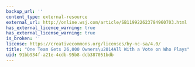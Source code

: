 ```yaml
---
backup_url: ''
content_type: external-resource
external_url: http://online.wsj.com/article/SB119922623784960703.html
has_external_licence_warning: true
has_external_license_warning: true
is_broken: ''
license: https://creativecommons.org/licenses/by-nc-sa/4.0/
title: "One Team Gets 26,000 Owners\u2014All With a Vote on Who Plays"
uid: 91bb934f-a21e-4cdb-95b8-dcb387051bdb
---
```


